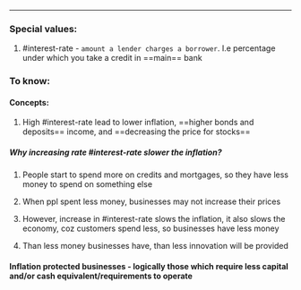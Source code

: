 ***
### Special values:
1. #interest-rate - `amount a lender charges a borrower`. I.e percentage under which you take a credit in ==main== bank

### To know:

#### Concepts:

1. High #interest-rate lead to lower inflation, ==higher bonds and deposits== income, and ==decreasing the price for stocks== 

##### Why increasing rate #interest-rate slower the inflation? 
1. People start to spend more on credits and mortgages, so they have less money to spend on something else 
2. When ppl spent less money, businesses may not increase their prices

3. However,  increase in #interest-rate slows the inflation, it also slows the economy, coz customers spend less, so businesses have less money 
4. Than less money businesses have, than less innovation will be provided 

#### Inflation protected businesses - logically those which require less capital and/or cash equivalent/requirements to operate 